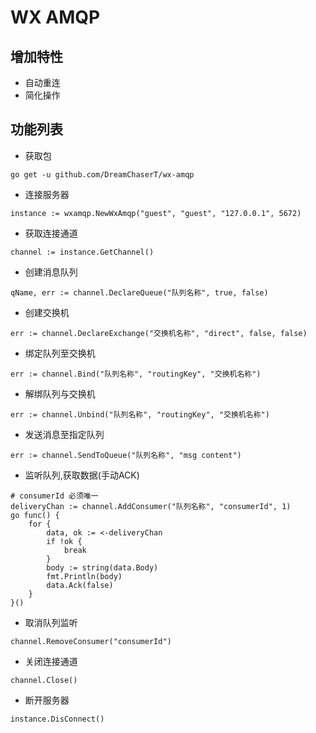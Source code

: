 # WX AMQP
## 增加特性
- 自动重连
- 简化操作
## 功能列表
- 获取包
```
go get -u github.com/DreamChaserT/wx-amqp
```
- 连接服务器
```
instance := wxamqp.NewWxAmqp("guest", "guest", "127.0.0.1", 5672)
```
- 获取连接通道
```
channel := instance.GetChannel()
```
- 创建消息队列
```
qName, err := channel.DeclareQueue("队列名称", true, false)
```
- 创建交换机
```
err := channel.DeclareExchange("交换机名称", "direct", false, false)
```
- 绑定队列至交换机
```
err := channel.Bind("队列名称", "routingKey", "交换机名称")
```
- 解绑队列与交换机
```
err := channel.Unbind("队列名称", "routingKey", "交换机名称")
```
- 发送消息至指定队列
```
err := channel.SendToQueue("队列名称", "msg content")
```
- 监听队列,获取数据(手动ACK)
```
# consumerId 必须唯一
deliveryChan := channel.AddConsumer("队列名称", "consumerId", 1)
go func() {
    for {
        data, ok := <-deliveryChan
        if !ok {
            break
        }
        body := string(data.Body)
        fmt.Println(body)
        data.Ack(false)
    }
}()
```
- 取消队列监听
```
channel.RemoveConsumer("consumerId")
```
- 关闭连接通道
```
channel.Close()
```
- 断开服务器
```
instance.DisConnect()
```